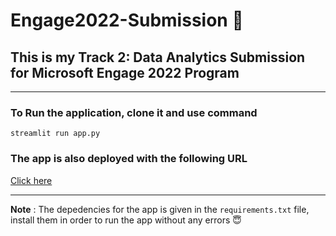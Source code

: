 # Engage2022-Submission :wave:
## This is my Track 2: Data Analytics Submission for Microsoft Engage 2022 Program
---
### To Run the application, clone it and use command

`streamlit run app.py`

### The app is also deployed with the following URL

[Click here](https://share.streamlit.io/xodakshxo/engage2022-submission/app.py)

---
**Note** : The depedencies for the app is given in the `requirements.txt` file, install them in order to run the app without any errors :innocent:
